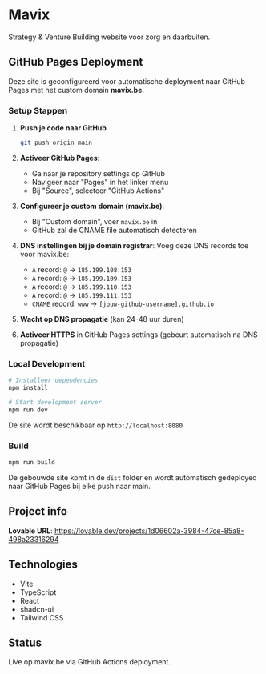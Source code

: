 # Mavix

Strategy & Venture Building website voor zorg en daarbuiten.

## GitHub Pages Deployment

Deze site is geconfigureerd voor automatische deployment naar GitHub Pages met het custom domain **mavix.be**.

### Setup Stappen

1. **Push je code naar GitHub**
   ```sh
   git push origin main
   ```

2. **Activeer GitHub Pages**:
   - Ga naar je repository settings op GitHub
   - Navigeer naar "Pages" in het linker menu
   - Bij "Source", selecteer "GitHub Actions"

3. **Configureer je custom domain (mavix.be)**:
   - Bij "Custom domain", voer `mavix.be` in
   - GitHub zal de CNAME file automatisch detecteren

4. **DNS instellingen bij je domain registrar**:
   Voeg deze DNS records toe voor mavix.be:
   - `A` record: `@` → `185.199.108.153`
   - `A` record: `@` → `185.199.109.153`
   - `A` record: `@` → `185.199.110.153`
   - `A` record: `@` → `185.199.111.153`
   - `CNAME` record: `www` → `[jouw-github-username].github.io`

5. **Wacht op DNS propagatie** (kan 24-48 uur duren)

6. **Activeer HTTPS** in GitHub Pages settings (gebeurt automatisch na DNS propagatie)

### Local Development

```sh
# Installeer dependencies
npm install

# Start development server
npm run dev
```

De site wordt beschikbaar op `http://localhost:8080`

### Build

```sh
npm run build
```

De gebouwde site komt in de `dist` folder en wordt automatisch gedeployed naar GitHub Pages bij elke push naar main.

## Project info

**Lovable URL**: https://lovable.dev/projects/1d06602a-3984-47ce-85a8-498a23316294

## Technologies

- Vite
- TypeScript
- React
- shadcn-ui
- Tailwind CSS

## Status

Live op mavix.be via GitHub Actions deployment.
